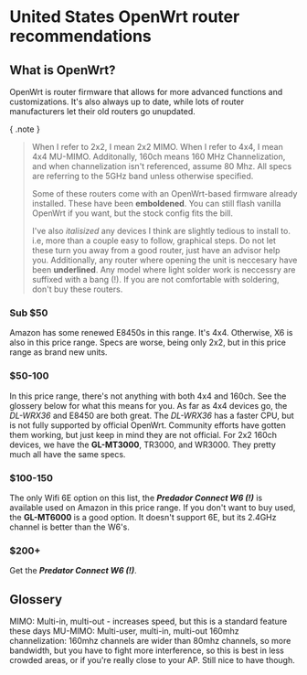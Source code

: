 # United States OpenWrt router recommendations

## What is OpenWrt?
OpenWrt is router firmware that allows for more advanced functions and customizations. It's also always up to date, while lots of router manufacturers let their old routers go unupdated.

{ .note }
> When I refer to 2x2, I mean 2x2 MIMO. When I refer to 4x4, I mean 4x4 MU-MIMO. Additonally, 160ch means 160 MHz Channelization, and when channelization isn't referenced, assume 80 Mhz. All specs are referring to the 5GHz band unless otherwise specified.
> 
> Some of these routers come with an OpenWrt-based firmware already installed. These have been **emboldened**. You can still flash vanilla OpenWrt if you want, but the stock config fits the bill.
> 
> I've also *italisized* any devices I think are slightly tedious to install to. i.e, more than a couple easy to follow, graphical steps. Do not let these turn you away from a good router, just have an advisor help you. Additionally, any router where opening the unit is neccesary have been __underlined__. Any model where light solder work is neccessry are suffixed with a bang (!). If you are not comfortable with soldering, don't buy these routers.

### Sub $50
Amazon has some renewed E8450s in this range. It's 4x4. Otherwise, X6 is also in this price range. Specs are worse, being only 2x2, but in this price range as brand new units.

### $50-100
In this price range, there's not anything with both 4x4 and 160ch. See the glossery below for what this means for you. 
As far as 4x4 devices go, the *DL-WRX36* and E8450 are both great. The *DL-WRX36* has a faster CPU, but is not fully supported by official OpenWrt. Community efforts have gotten them working, but just keep in mind they are not official.
For 2x2 160ch devices, we have the **GL-MT3000**, TR3000, and WR3000. They pretty much all have the same specs.

### $100-150
The only Wifi 6E option on this list, the __*Predador Connect W6 (!)*__ is available used on Amazon in this price range. If you don't want to buy used, the **GL-MT6000** is a good option. It doesn't support 6E, but its 2.4GHz channel is better than the W6's.

### $200+
Get the __*Predator Connect W6 (!)*__.

## Glossery
MIMO: Multi-in, multi-out - increases speed, but this is a standard feature these days
MU-MIMO: Multi-user, multi-in, multi-out
160mhz channelization: 160mhz channels are wider than 80mhz channels, so more bandwidth, but you have to fight more interference, so this is best in less crowded areas, or if you're really close to your AP. Still nice to have though.